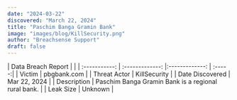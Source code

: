 ```yaml
---
date: "2024-03-22"
discovered: "March 22, 2024"
title: "Paschim Banga Gramin Bank"
image: "images/blog/KillSecurity.png"
author: "Breachsense Support"
draft: false
---
```


| Data Breach Report           |              | 
| :-----------: | :-------------:     |:-------------:    | :-----:|
| Victim      | pbgbank.com      | 
| Threat Actor      | KillSecurity      | 
| Date Discovered      | Mar 22, 2024      | 
| Description      | Paschim Banga Gramin Bank is a regional rural bank.      | 
| Leak Size      | Unknown      | 

